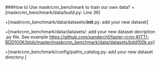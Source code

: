 ###How to Use maskrcnn_benchmark to train our own data?
+[maskrcnn_benchmark/data/build.py: Line 39]

+[maskrcnn_benchmark/data/datasets/__init__.py: add your new dataset]

+[markrcnn_benchmark/data/datasets/: add your new dataset decription .py file. See example https://github.com/xanderchf/faster-rcnn-KITTI-BDD100K/blob/master/maskrcnn_benchmark/data/datasets/bdd100k.py]

+[markrcnn_benchmark/config/paths_catalog.py: add your new dataset directory.]
